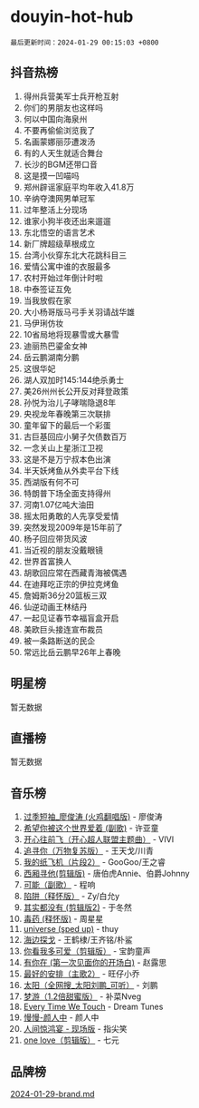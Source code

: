 # douyin-hot-hub

`最后更新时间：2024-01-29 00:15:03 +0800`

## 抖音热榜

1. 得州兵营美军士兵开枪互射
1. 你们的男朋友也这样吗
1. 何以中国向海泉州
1. 不要再偷偷浏览我了
1. 名画蒙娜丽莎遭泼汤
1. 有的人天生就适合舞台
1. 长沙的BGM还带口音
1. 这是摸一凹喵吗
1. 郑州辟谣家庭平均年收入41.8万
1. 辛纳夺澳网男单冠军
1. 过年整活上分现场
1. 谁家小狗半夜还出来遛遛
1. 东北悟空的语言艺术
1. 新厂牌超级草根成立
1. 台湾小伙穿东北大花跳科目三
1. 爱情公寓中谁的衣服最多
1. 农村开始过年倒计时啦
1. 中泰签证互免
1. 当我放假在家
1. 大小杨哥版马弓手关羽请战华雄
1. 马伊琍仿妆
1. 10省局地将现暴雪或大暴雪
1. 迪丽热巴鎏金女神
1. 岳云鹏湖南分鹏
1. 这很华妃
1. 湖人双加时145:144绝杀勇士
1. 美26州州长公开反对拜登政策
1. 孙悦为治儿子哮喘隐退8年
1. 央视龙年春晚第三次联排
1. 童年留下的最后一个彩蛋
1. 古巨基回应小舅子欠债数百万
1. 一念关山上星浙江卫视
1. 这是不是万宁叔本色出演
1. 半天妖烤鱼从外卖平台下线
1. 西湖版有何不可
1. 特朗普下场全面支持得州
1. 河南1.07亿吨大油田
1. 摇太阳勇敢的人先享受爱情
1. 突然发现2009年是15年前了
1. 杨子回应带货风波
1. 当近视的朋友没戴眼镜
1. 世界首富换人
1. 胡歌回应常在西藏青海被偶遇
1. 在迪拜吃正宗的伊拉克烤鱼
1. 詹姆斯36分20篮板三双
1. 仙逆动画王林结丹
1. 一起见证春节幸福盲盒开启
1. 美欧巨头接连宣布裁员
1. 被一条路断送的民企
1. 常远比岳云鹏早26年上春晚

## 明星榜

暂无数据

## 直播榜

暂无数据

## 音乐榜

1. [过季短袖_廖俊涛 (火鸡翻唱版)](https://sf86-cdn-tos.douyinstatic.com/obj/tos-cn-ve-2774/ogQVJl0tRBKxQgZji7YClFEBrVDeHpPTWfCZbQ) - 廖俊涛
1. [希望你被这个世界爱着 (副歌)](https://sf3-cdn-tos.douyinstatic.com/obj/tos-cn-ve-2774/oUHCmWQfZlE3QQBKBeD8rCFLpJzPgCpImhsxMt) - 许亚童
1. [开心往前飞（开心超人联盟主题曲）](https://sf3-cdn-tos.douyinstatic.com/obj/tos-cn-ve-2774/9d8fb7c82cf1421fb93a9fe925275e0a) - VIVI
1. [追寻你（万物复苏版）](https://sf86-cdn-tos.douyinstatic.com/obj/tos-cn-ve-2774/oYeAZJsbjIDit9APmBg8u6uDUQnHmoCf3gbo74) - 王天戈/川青
1. [我的纸飞机（片段2）](https://sf86-cdn-tos.douyinstatic.com/obj/tos-cn-ve-2774/oM2ZrKcg2CD5AeRB2gkeXOFB1IxAGJdZPazYHf) - GooGoo/王之睿
1. [西厢寻他(剪辑版)](https://sf86-cdn-tos.douyinstatic.com/obj/tos-cn-ve-2774/oUsAVfAQKlRNxEv5qxvIB8o5qmIWUcXbzJKJhw) - 唐伯虎Annie、伯爵Johnny
1. [可能（副歌）](https://sf86-cdn-tos.douyinstatic.com/obj/tos-cn-ve-2774/cde1731888894259b333569393c2fb51) - 程响
1. [陷阱（释怀版）](https://sf86-cdn-tos.douyinstatic.com/obj/tos-cn-ve-2774/oE8C21LeZrzKLDFfQYgMzx4GAIHageG5IzayY7) - Zy/白允y
1. [其实都没有 (剪辑版2)](https://sf86-cdn-tos.douyinstatic.com/obj/tos-cn-ve-2774/oEBNQenHZtBhxYjGgUDQk0BCHTigQafgFlbQ7k) - 于冬然
1. [毒药 (释怀版)](https://sf6-cdn-tos.douyinstatic.com/obj/tos-cn-ve-2774/oYILMEAzspdZBIzy4frJNB8ZHPHWAhiwowd4Ad) - 周星星
1. [universe (sped up)](https://sf86-cdn-tos.douyinstatic.com/obj/tos-cn-ve-2774/oIQnurQLDCsdYeegkM4CKuVb23MZBXtX6QB8bv) - thuy
1. [海边探戈](https://sf3-cdn-tos.douyinstatic.com/obj/tos-cn-ve-2774/os9gE0VQCGqt6VQkZDyBBYvfSDY0QFe3vVmubn) - 王鹤棣/王齐铭/朴鲨
1. [你看我多可爱（剪辑版）](https://sf86-cdn-tos.douyinstatic.com/obj/tos-cn-ve-2774/018d241ee66a4a189b2fa9ea2fe3363d) - 宝韵童声
1. [有你在 (第一次见面你的开场白)](https://sf86-cdn-tos.douyinstatic.com/obj/tos-cn-ve-2774/oAthrQ3ClJBfI57uBoFEgNDYtNCZ0TSYQQfxQ0) - 赵露思
1. [最好的安排（主歌2）](https://sf86-cdn-tos.douyinstatic.com/obj/tos-cn-ve-2774/oMMZX1DuHpMwgoDztBmZswgQnbCeeANZxBHkFY) - 旺仔小乔
1. [太阳（全网搜_太阳刘鹏_可听）](https://sf6-cdn-tos.douyinstatic.com/obj/tos-cn-ve-2774/ogWbyIQnlBFImVbeDocRdCIYtBHlbJXgfZMvgz) - 刘鹏
1. [梦游（1.2倍甜蜜版）](https://sf6-cdn-tos.douyinstatic.com/obj/tos-cn-ve-2774/o4gyAUm8hwufoEABmwVIiQtHsFuGzAEEWtNMzo) - 补菜Nveg
1. [Every Time We Touch](https://sf3-cdn-tos.douyinstatic.com/obj/tos-cn-ve-2774/ogN6lUKQeBBfEVhIOMikG1CcJjugxk1tztZyhP) - Dream Tunes
1. [慢慢-颜人中](https://sf86-cdn-tos.douyinstatic.com/obj/tos-cn-ve-2774/ocjHNfBXdBxQNC8ZGAeoLMFTUgtBg8bkExunDC) - 颜人中
1. [人间惊鸿宴 - 现场版](https://sf3-cdn-tos.douyinstatic.com/obj/tos-cn-ve-2774/osF4mrPePAf2Yv8Wfr5fATCHZwL5h1QiGQAKwz) - 指尖笑
1. [one love（剪辑版）](https://sf86-cdn-tos.douyinstatic.com/obj/tos-cn-ve-2774/o4utbbKzHedACBQ0bkG7ZBgUvDQzbBDnYd1f1k) - 七元

## 品牌榜

[2024-01-29-brand.md](2024-01-29-brand.md)
